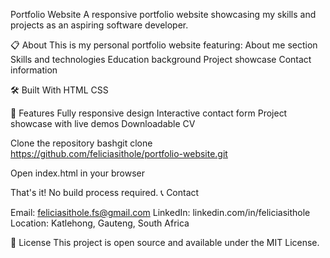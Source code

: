 Portfolio Website
A responsive portfolio website showcasing my skills and projects as an aspiring software developer.

📋 About
This is my personal portfolio website featuring:
About me section
Skills and technologies
Education background
Project showcase
Contact information

🛠️ Built With
HTML
CSS


🎯 Features
Fully responsive design
Interactive contact form
Project showcase with live demos
Downloadable CV

Clone the repository
bashgit clone https://github.com/feliciasithole/portfolio-website.git

Open index.html in your browser

That's it! No build process required.
📞 Contact

Email: feliciasithole.fs@gmail.com
LinkedIn: linkedin.com/in/feliciasithole
Location: Katlehong, Gauteng, South Africa

📄 License
This project is open source and available under the MIT License.

